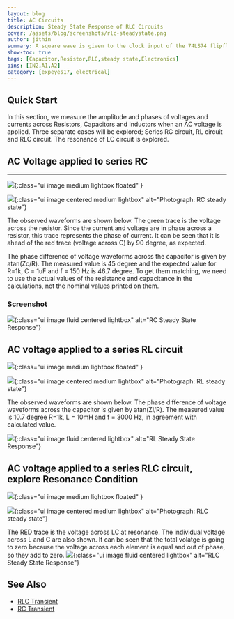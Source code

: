 ```yaml
---
layout: blog
title: AC Circuits
description: Steady State Response of RLC Circuits 
cover: /assets/blog/screenshots/rlc-steadystate.png
author: jithin
summary: A square wave is given to the clock input of the 74LS74 flipflop. The Q-bar output is connected to the D input. Clear and Preset inputs should be held HIGH. Every rising edge toggles the output, but the falling edge is uneventful.
show-toc: true
tags: [Capacitor,Resistor,RLC,steady state,Electronics]
pins: [IN2,A1,A2]
category: [expeyes17, electrical]
---
```



## Quick Start

In this section, we measure the amplitude and phases of voltages and currents across Resistors, Capacitors and Inductors when an AC voltage is applied. Three separate cases will be explored; Series RC circuit, RL circuit and RLC circuit. The resonance of LC circuit is explored.

## AC Voltage applied to series RC
---

![](/assets/blog/schematics/RCsteadystate.svg){:class="ui image medium lightbox floated" }

![](/assets/blog/photographs/RCsteadystate.png){:class="ui image centered medium lightbox" alt="Photograph: RC steady state"}

The observed waveforms are shown below. The green trace is the voltage across the resistor. 
Since the current and voltage are in phase across a resistor, this trace represents the phase of current. 
It can be seen that it is ahead of the red trace (voltage across C) by 90 degree, as expected. 

The phase difference of voltage waveforms across the capacitor is given by atan(Zc/R). 
The measured value is 45 degree and the expected value for R=1k, C = 1uF and f = 150 Hz is 46.7 degree. 
To get them matching, we need to use the actual values of the resistance and capacitance in the calculations, not the nominal values printed on them.

<div class="ui clearing divider"></div>


### Screenshot

![](/assets/blog/screenshots/rc-steadystate.png){:class="ui image fluid centered lightbox" alt="RC Steady State Response"}

## AC voltage applied to a series RL circuit

![](/assets/blog/schematics/RLsteadystate.svg){:class="ui image medium lightbox floated" }

![](/assets/blog/photographs/RLsteadystate.png){:class="ui image centered medium lightbox" alt="Photograph: RL steady state"}

The observed waveforms are shown below.  The phase difference of voltage waveforms across the capacitor is given by atan(Zl/R). 
The measured value is 10.7 degree R=1k, L = 10mH and f = 3000 Hz, in agreement with calculated value. 

![](/assets/blog/screenshots/rl-steadystate.png){:class="ui image fluid centered lightbox" alt="RL Steady State Response"}

## AC voltage applied to a series RLC circuit, explore Resonance Condition

![](/assets/blog/schematics/RLCsteadystate.svg){:class="ui image medium lightbox floated" }

![](/assets/blog/photographs/RLCsteadystate.png){:class="ui image centered medium lightbox" alt="Photograph: RLC steady state"}

The RED trace is the voltage across LC at resonance. The individual voltage across L and C are also shown. It can be seen that the total volatge is going to zero because the voltage across each element is equal and out of phase, so they add to zero.
![](/assets/blog/screenshots/rlc-steadystate.png){:class="ui image fluid centered lightbox" alt="RLC Steady State Response"}

## See Also

+ [RLC Transient](/expeyes17/electrical/rc-transient)
+ [RC Transient](/expeyes17/electrical/rl-transient)
